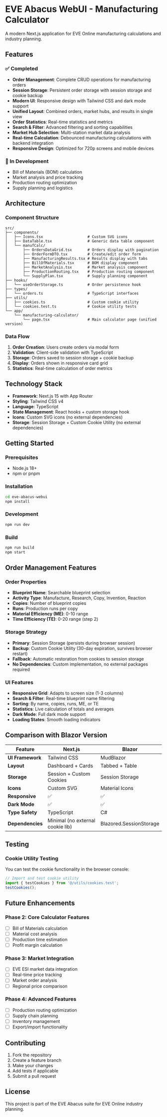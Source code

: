 # EVE Abacus WebUI - Manufacturing Calculator

A modern Next.js application for EVE Online manufacturing calculations and industry planning.

## Features

### ✅ Completed
- **Order Management**: Complete CRUD operations for manufacturing orders
- **Session Storage**: Persistent order storage with session storage and cookie backup
- **Modern UI**: Responsive design with Tailwind CSS and dark mode support
- **Unified Layout**: Combined orders, market hubs, and results in single view
- **Order Statistics**: Real-time statistics and metrics
- **Search & Filter**: Advanced filtering and sorting capabilities
- **Market Hub Selection**: Multi-station market data analysis
- **Real-time Calculation**: Debounced manufacturing calculations with backend integration
- **Responsive Design**: Optimized for 720p screens and mobile devices

### 🚧 In Development
- Bill of Materials (BOM) calculation
- Market analysis and price tracking
- Production routing optimization
- Supply planning and logistics

## Architecture

### Component Structure
```
src/
├── components/
│   ├── Icons.tsx                    # Custom SVG icons
│   ├── DataTable.tsx                # Generic data table component
│   └── manufCalc/
│       ├── OrdersDataGrid.tsx       # Orders display with pagination
│       ├── OrderFormDTO.tsx         # Create/edit order form
│       ├── ManufacturingResults.tsx # Results display with tabs
│       ├── BillOfMaterials.tsx      # BOM display component
│       ├── MarketAnalysis.tsx       # Market analysis component
│       ├── ProductionRouting.tsx    # Production routing component
│       └── SupplyPlan.tsx           # Supply planning component
├── hooks/
│   └── useOrderStorage.ts           # Order persistence hook
├── types/
│   └── orders.ts                    # TypeScript interfaces
├── utils/
│   ├── cookies.ts                   # Custom cookie utility
│   └── cookies.test.ts              # Cookie utility tests
└── app/
    └── manufacturing-calculator/
        └── page.tsx                 # Main calculator page (unified version)
```

### Data Flow
1. **Order Creation**: Users create orders via modal form
2. **Validation**: Client-side validation with TypeScript
3. **Storage**: Orders saved to session storage + cookie backup
4. **Display**: Orders shown in responsive card grid
5. **Statistics**: Real-time calculation of order metrics

## Technology Stack

- **Framework**: Next.js 15 with App Router
- **Styling**: Tailwind CSS v4
- **Language**: TypeScript
- **State Management**: React hooks + custom storage hook
- **Icons**: Custom SVG icons (no external dependencies)
- **Storage**: Session Storage + Custom Cookie Utility (no external dependencies)

## Getting Started

### Prerequisites
- Node.js 18+ 
- npm or pnpm

### Installation
```bash
cd eve-abacus-webui
npm install
```

### Development
```bash
npm run dev
```

### Build
```bash
npm run build
npm start
```

## Order Management Features

### Order Properties
- **Blueprint Name**: Searchable blueprint selection
- **Activity Type**: Manufacture, Research, Copy, Invention, Reaction
- **Copies**: Number of blueprint copies
- **Runs**: Production runs per copy
- **Material Efficiency (ME)**: 0-10 range
- **Time Efficiency (TE)**: 0-20 range (step 2)

### Storage Strategy
- **Primary**: Session Storage (persists during browser session)
- **Backup**: Custom Cookie Utility (30-day expiration, survives browser restart)
- **Fallback**: Automatic restoration from cookies to session storage
- **No Dependencies**: Custom implementation, no external packages required

### UI Features
- **Responsive Grid**: Adapts to screen size (1-3 columns)
- **Search & Filter**: Real-time blueprint name filtering
- **Sorting**: By name, copies, runs, ME, or TE
- **Statistics**: Live calculation of totals and averages
- **Dark Mode**: Full dark mode support
- **Loading States**: Smooth loading indicators

## Comparison with Blazor Version

| Feature | Next.js | Blazor |
|---------|---------|--------|
| **UI Framework** | Tailwind CSS | MudBlazor |
| **Layout** | Dashboard + Cards | Tabbed + Table |
| **Storage** | Session + Custom Cookies | Session Storage |
| **Icons** | Custom SVG | Material Icons |
| **Responsive** | ✅ | ✅ |
| **Dark Mode** | ✅ | ✅ |
| **Type Safety** | TypeScript | C# |
| **Dependencies** | Minimal (no external cookie lib) | Blazored.SessionStorage |

## Testing

### Cookie Utility Testing
You can test the cookie functionality in the browser console:
```javascript
// Import and test cookie utility
import { testCookies } from '@/utils/cookies.test';
testCookies();
```

## Future Enhancements

### Phase 2: Core Calculator Features
- [ ] Bill of Materials calculation
- [ ] Material cost analysis
- [ ] Production time estimation
- [ ] Profit margin calculation

### Phase 3: Market Integration
- [ ] EVE ESI market data integration
- [ ] Real-time price tracking
- [ ] Market order analysis
- [ ] Regional price comparison

### Phase 4: Advanced Features
- [ ] Production routing optimization
- [ ] Supply chain planning
- [ ] Inventory management
- [ ] Export/import functionality

## Contributing

1. Fork the repository
2. Create a feature branch
3. Make your changes
4. Add tests if applicable
5. Submit a pull request

## License

This project is part of the EVE Abacus suite for EVE Online industry planning. 